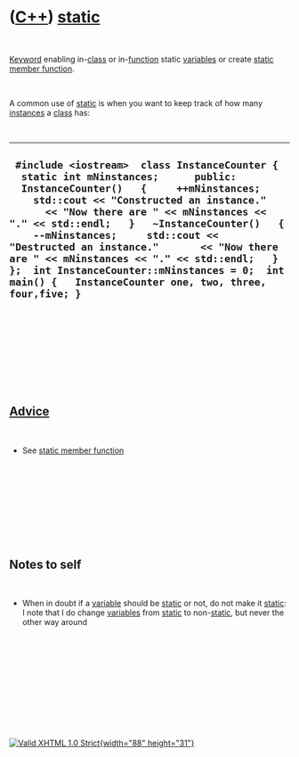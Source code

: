 



 

 

 

 

 

([C++](Cpp.htm)) [static](CppStatic.htm)
========================================

 

[Keyword](CppKeyword.htm) enabling in-[class](CppClass.htm) or
in-[function](CppFunction.htm) static [variables](CppVariable.htm) or
create [static member function](CppStaticMemberFunction.htm).

 

A common use of [static](CppStatic.htm) is when you want to keep track
of how many [instances](CppInstance.htm) a [class](CppClass.htm) has:

 

  ------------------------------------------------------------------------------------------------------------------------------------------------------------------------------------------------------------------------------------------------------------------------------------------------------------------------------------------------------------------------------------------------------------------------------------------------------------------------------------------------------------------
  ` #include <iostream>  class InstanceCounter {   static int mNinstances;      public:   InstanceCounter()   {     ++mNinstances;     std::cout << "Constructed an instance."       << "Now there are " << mNinstances << "." << std::endl;   }   ~InstanceCounter()   {     --mNinstances;     std::cout << "Destructed an instance."       << "Now there are " << mNinstances << "." << std::endl;   } };  int InstanceCounter::mNinstances = 0;  int main() {   InstanceCounter one, two, three, four,five; }`
  ------------------------------------------------------------------------------------------------------------------------------------------------------------------------------------------------------------------------------------------------------------------------------------------------------------------------------------------------------------------------------------------------------------------------------------------------------------------------------------------------------------------

 

 

 

 

 

[Advice](CppAdvice.htm)
-----------------------

 

-   See [static member function](CppStaticMemberFunction.htm)

 

 

 

 

 

Notes to self
-------------

 

-   When in doubt if a [variable](CppVariable.htm) should be
    [static](CppStatic.htm) or not, do not make it
    [static](CppStatic.htm): I note that I do change
    [variables](CppVariable.htm) from [static](CppStatic.htm) to
    non-[static](CppStatic.htm), but never the other way around

 

 

 

 

 





 

[![Valid XHTML 1.0 Strict](valid-xhtml10.png){width="88"
height="31"}](http://validator.w3.org/check?uri=referer)
